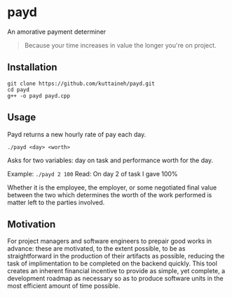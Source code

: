 # payd
An amorative payment determiner
>Because your time increases in value the longer you're on project.

## Installation
```
git clone https://github.com/kuttaineh/payd.git
cd payd
g++ -o payd payd.cpp
```

## Usage
Payd returns a new hourly rate of pay each day.
```
./payd <day> <worth>
```
Asks for two variables: day on task and performance worth for the day.

Example: `./payd 2 100`
Read: On day 2 of task I gave 100%

Whether it is the employee, the employer, or some negotiated final value between the two which determines the worth of the work performed is matter left to the parties involved.

## Motivation
For project managers and software engineers to prepair good works in advance: these are motivated, to the extent possible, to be as straightforward in the production of their artifacts as possible, reducing the task of implimentation to be completed on the backend quickly. This tool creates an inherent financial incentive to provide as simple, yet complete, a development roadmap as necessary so as to produce software units in the most efficient amount of time possible. 
